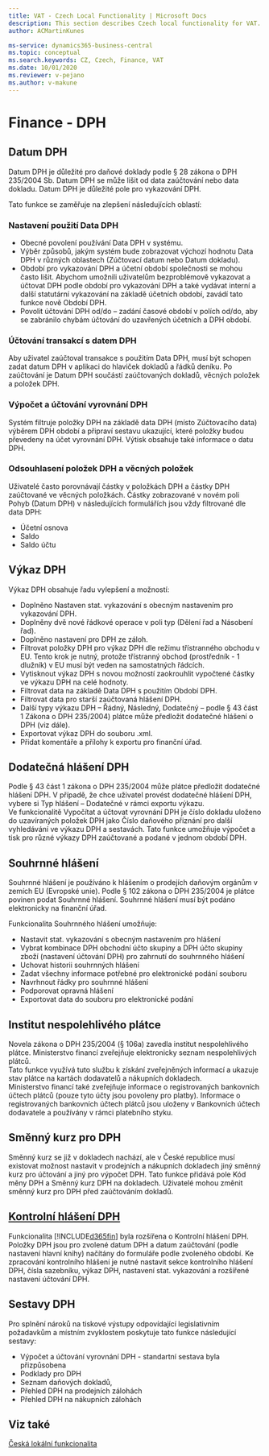 ```yaml
---
title: VAT - Czech Local Functionality | Microsoft Docs
description: This section describes Czech local functionality for VAT.
author: ACMartinKunes

ms-service: dynamics365-business-central
ms.topic: conceptual
ms.search.keywords: CZ, Czech, Finance, VAT
ms.date: 10/01/2020
ms.reviewer: v-pejano
ms.author: v-makune
---
```


# Finance - DPH

## Datum DPH

Datum DPH je důležité pro daňové doklady podle § 28 zákona o DPH 235/2004 Sb. Datum DPH se může lišit od data zaúčtování nebo data dokladu. Datum DPH je důležité pole pro vykazování DPH.

Tato funkce se zaměřuje na zlepšení následujících oblastí:

### Nastavení použití Data DPH

- Obecné povolení používání Data DPH v systému.
- Výběr způsobů, jakým systém bude zobrazovat výchozí hodnotu Data DPH v různých oblastech (Zúčtovací datum nebo Datum dokladu).
- Období pro vykazování DPH a účetní období společnosti se mohou často lišit. Abychom umožnili uživatelům bezproblémově vykazovat a účtovat DPH podle období pro vykazování DPH a také vydávat interní a další statutární vykazování na základě účetních období, zavádí tato funkce nově Období DPH.
- Povolit účtování DPH od/do – zadání časové období v polích od/do, aby se zabránilo chybám účtování do uzavřených účetních a DPH období.

### Účtování transakcí s datem DPH  

Aby uživatel zaúčtoval transakce s použitím Data DPH, musí být schopen zadat datum DPH v aplikaci do hlaviček dokladů a řádků deníku.
Po zaúčtování je Datum DPH součástí zaúčtovaných dokladů, věcných položek a položek DPH.

### Výpočet a účtování vyrovnání DPH

Systém filtruje položky DPH na základě data DPH (místo Zúčtovacího data) výběrem DPH období a připraví sestavu ukazující, které položky budou převedeny na účet vyrovnání DPH. Výtisk obsahuje také informace o datu DPH.

### Odsouhlasení položek DPH a věcných položek  

Uživatelé často porovnávají částky v položkách DPH a částky DPH zaúčtované ve věcných položkách.
Částky zobrazované v novém poli Pohyb (Datum DPH) v následujících formulářích jsou vždy filtrované dle data DPH:

- Účetní osnova
- Saldo
- Saldo účtu

## Výkaz DPH

Výkaz DPH obsahuje řadu vylepšení a možností:

- Doplněno Nastaven stat. vykazování s obecným nastavením pro vykazování DPH.
- Doplněny dvě nové řádkové operace v poli typ (Dělení řad a Násobení řad).
- Doplněno nastavení pro DPH ze záloh.
- Filtrovat položky DPH pro výkaz DPH dle režimu třístranného obchodu v EU. Tento krok je nutný, protože třístranný obchod (prostředník - 1 dlužník) v EU musí být veden na samostatných řádcích. 
- Vytisknout výkaz DPH s novou možností zaokrouhlit vypočtené částky ve výkazu DPH na celé hodnoty.
- Filtrovat data na základě Data DPH s použitím Období DPH.
- Filtrovat data pro starší zaúčtovaná hlášení DPH.
- Další typy výkazu DPH – Řádný, Následný, Dodatečný – podle § 43 část 1 Zákona o DPH 235/2004) plátce může předložit dodatečné hlášení o DPH (viz dále).
- Exportovat výkaz DPH do souboru .xml.
- Přidat komentáře a přílohy k exportu pro finanční úřad.

## Dodatečná hlášení DPH  

Podle § 43 část 1 zákona o DPH 235/2004 může plátce předložit dodatečné hlášení DPH. V případě, že chce uživatel provést dodatečné hlášení DPH, vybere si Typ hlášení – Dodatečné v rámci exportu výkazu.  
Ve funkcionalitě Vypočítat a účtovat vyrovnání DPH je číslo dokladu uloženo do uzavíraných položek DPH jako Číslo daňového přiznání  pro další vyhledávání ve výkazu DPH a sestavách. Tato funkce umožňuje výpočet a tisk pro různé výkazy DPH zaúčtované a podané v jednom období DPH.

## Souhrnné hlášení  

Souhrnné hlášení je používáno k hlášením o prodejích daňovým orgánům v zemích EU (Evropské unie). Podle § 102 zákona o DPH 235/2004 je plátce povinen podat Souhrnné hlášení. Souhrnné hlášení musí být podáno elektronicky na finanční úřad.  

Funkcionalita Souhrnného hlášení umožňuje:

- Nastavit stat. vykazování s obecným nastavením pro hlášení
- Vybrat kombinace DPH obchodní účto skupiny a DPH účto skupiny zboží (nastavení účtování DPH) pro zahrnutí do souhrnného hlášení
- Uchovat historii souhrnných hlášení
- Zadat všechny informace potřebné pro elektronické podání souboru
- Navrhnout řádky pro souhrnné hlášení
- Podporovat opravná hlášení
- Exportovat data do souboru pro elektronické podání

## Institut nespolehlivého plátce  

Novela zákona o DPH 235/2004 (§ 106a) zavedla institut nespolehlivého plátce. Ministerstvo financí zveřejňuje elektronicky seznam nespolehlivých plátců.  
Tato funkce využívá tuto službu k získání zveřejněných informací a ukazuje stav plátce na kartách dodavatelů a nákupních dokladech.  
Ministerstvo financí také zveřejňuje informace o registrovaných bankovních účtech plátců (pouze tyto účty jsou povoleny pro platby). Informace o registrovaných bankovních účtech plátců jsou uloženy v Bankovních účtech dodavatele a používány v rámci platebního styku.

## Směnný kurz pro DPH  

Směnný kurz se již v dokladech nachází, ale v České republice musí existovat možnost nastavit v prodejních a nákupních dokladech jiný směnný kurz pro účtování a jiný pro výpočet DPH. Tato funkce přidává pole Kód měny DPH a Směnný kurz DPH na dokladech.  Uživatelé mohou změnit směnný kurz pro DPH před zaúčtováním dokladů.  

## [Kontrolní hlášení DPH](vat-control-report.md)

Funkcionalita [!INCLUDE[d365fin](../../includes/d365fin_md.md)] byla rozšířena o Kontrolní hlášení DPH. Položky DPH jsou pro zvolené datum DPH a datum zaúčtování (podle nastavení hlavní knihy) načítány do formuláře podle zvoleného období.  Ke zpracování kontrolního hlášení je nutné nastavit sekce kontrolního hlášení DPH, čísla sazebníku, výkaz DPH, nastavení  stat. vykazování a rozšířené nastavení účtování DPH.

## Sestavy DPH

Pro splnění nároků na tiskové výstupy odpovídající legislativním požadavkům a místním zvyklostem poskytuje tato funkce následující sestavy:  

- Výpočet a účtování vyrovnání DPH - standartní sestava byla přizpůsobena
- Podklady pro DPH
- Seznam daňových dokladů,
- Přehled DPH na prodejních  zálohách
- Přehled DPH na  nákupních  zálohách

## Viz také

[Česká lokální funkcionalita](czech-local-functionality.md)
